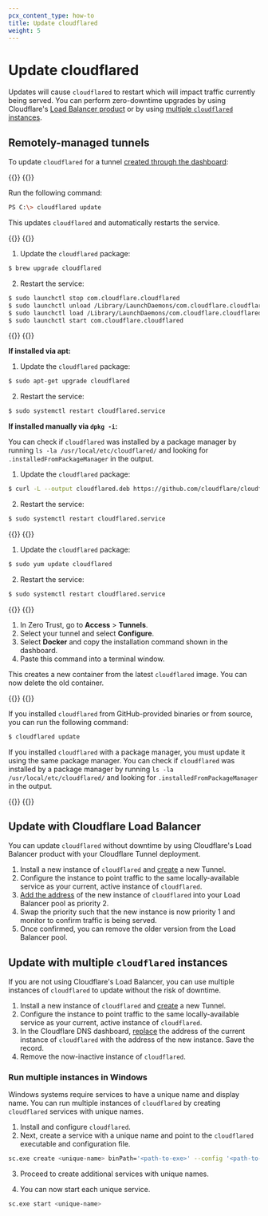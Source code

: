 ```yaml
---
pcx_content_type: how-to
title: Update cloudflared
weight: 5
---
```


# Update cloudflared

Updates will cause `cloudflared` to restart which will impact traffic currently being served. You can perform zero-downtime upgrades by using Cloudflare's [Load Balancer product](/cloudflare-one/connections/connect-networks/downloads/update-cloudflared/#update-with-cloudflare-load-balancer) or by using [multiple `cloudflared` instances](/cloudflare-one/connections/connect-networks/downloads/update-cloudflared/#update-with-multiple-cloudflared-instances).

## Remotely-managed tunnels

To update `cloudflared` for a tunnel [created through the dashboard](/cloudflare-one/connections/connect-networks/get-started/create-remote-tunnel/):

{{<tabs labels="Windows | macOS | Debian | Red Hat | Docker | Other">}}
{{<tab label="windows" no-code="true">}}

Run the following command:

```bash
PS C:\> cloudflared update
```

This updates `cloudflared` and automatically restarts the service.

{{</tab>}}
{{<tab label="macos" no-code="true">}}

1. Update the `cloudflared` package:
  ```sh
  $ brew upgrade cloudflared
  ```
2. Restart the service:
  ```sh
  $ sudo launchctl stop com.cloudflare.cloudflared
  $ sudo launchctl unload /Library/LaunchDaemons/com.cloudflare.cloudflared.plist
  $ sudo launchctl load /Library/LaunchDaemons/com.cloudflare.cloudflared.plist
  $ sudo launchctl start com.cloudflare.cloudflared
  ```

{{</tab>}}
{{<tab label="debian" no-code="true">}}

**If installed via apt:**

1. Update the `cloudflared` package:

```sh
$ sudo apt-get upgrade cloudflared
```

2. Restart the service:

```sh
$ sudo systemctl restart cloudflared.service
```

**If installed manually via `dpkg -i`:**

You can check if `cloudflared` was installed by a package manager by running `ls -la /usr/local/etc/cloudflared/` and looking for `.installedFromPackageManager` in the output.

1. Update the `cloudflared` package:

```sh
$ curl -L --output cloudflared.deb https://github.com/cloudflare/cloudflared/releases/latest/download/cloudflared-linux-amd64.deb && sudo dpkg -i cloudflared.deb
```

2. Restart the service:

```sh
$ sudo systemctl restart cloudflared.service
```

{{</tab>}}
{{<tab label="red hat" no-code="true">}}

1. Update the `cloudflared` package:

```sh
$ sudo yum update cloudflared
```

2. Restart the service:

```sh
$ sudo systemctl restart cloudflared.service
```

{{</tab>}}
{{<tab label="docker" no-code="true">}}

1. In Zero Trust, go to **Access** > **Tunnels**.
2. Select your tunnel and select **Configure**.
3. Select **Docker** and copy the installation command shown in the dashboard.
4. Paste this command into a terminal window.

This creates a new container from the latest `cloudflared` image. You can now delete the old container.

{{</tab>}}
{{<tab label="other" no-code="true">}}

If you installed `cloudflared` from GitHub-provided binaries or from source, you can run the following command:

```sh
$ cloudflared update
```

If you installed `cloudflared` with a package manager, you must update it using the same package manager. You can check if `cloudflared` was installed by a package manager by running `ls -la /usr/local/etc/cloudflared/` and looking for `.installedFromPackageManager` in the output.

{{</tab>}}
{{</tabs>}}

## Update with Cloudflare Load Balancer

You can update `cloudflared` without downtime by using Cloudflare's Load Balancer product with your Cloudflare Tunnel deployment.

1. Install a new instance of `cloudflared` and [create](/cloudflare-one/connections/connect-networks/get-started/) a new Tunnel.
2. Configure the instance to point traffic to the same locally-available service as your current, active instance of `cloudflared`.
3. [Add the address](/cloudflare-one/connections/connect-networks/routing-to-tunnel/lb/) of the new instance of `cloudflared` into your Load Balancer pool as priority 2.
4. Swap the priority such that the new instance is now priority 1 and monitor to confirm traffic is being served.
5. Once confirmed, you can remove the older version from the Load Balancer pool.

## Update with multiple `cloudflared` instances

If you are not using Cloudflare's Load Balancer, you can use multiple instances of `cloudflared` to update without the risk of downtime.

1. Install a new instance of `cloudflared` and [create](/cloudflare-one/connections/connect-networks/get-started/) a new Tunnel.
2. Configure the instance to point traffic to the same locally-available service as your current, active instance of `cloudflared`.
3. In the Cloudflare DNS dashboard, [replace](/cloudflare-one/connections/connect-networks/routing-to-tunnel/dns/) the address of the current instance of `cloudflared` with the address of the new instance. Save the record.
4. Remove the now-inactive instance of `cloudflared`.

### Run multiple instances in Windows

Windows systems require services to have a unique name and display name. You can run multiple instances of `cloudflared` by creating `cloudflared` services with unique names.

1. Install and configure `cloudflared`. 
2. Next, create a service with a unique name and point to the `cloudflared` executable and configuration file.

  ```bash
  sc.exe create <unique-name> binPath='<path-to-exe>' --config '<path-to-config>' displayname="Unique Name"
  ```

3. Proceed to create additional services with unique names.

4. You can now start each unique service.

  ```bash
  sc.exe start <unique-name>
  ```
